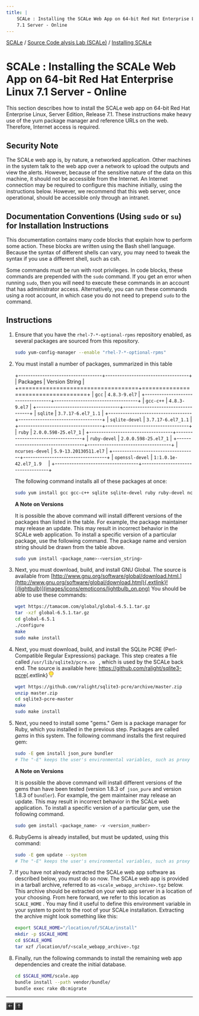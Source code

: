 ```yaml
---
title: |
    SCALe : Installing the SCALe Web App on 64-bit Red Hat Enterprise Linux
    7.1 Server - Online
---
```

 [SCALe](index.md) / [Source Code alysis Lab (SCALe)](Welcome.md) / [Installing SCALe](Installing-SCALe.md)
<!-- <legal> -->
<!-- SCALe version r.6.7.0.0.A -->
<!--  -->
<!-- Copyright 2021 Carnegie Mellon University. -->
<!--  -->
<!-- NO WARRANTY. THIS CARNEGIE MELLON UNIVERSITY AND SOFTWARE ENGINEERING -->
<!-- INSTITUTE MATERIAL IS FURNISHED ON AN "AS-IS" BASIS. CARNEGIE MELLON -->
<!-- UNIVERSITY MAKES NO WARRANTIES OF ANY KIND, EITHER EXPRESSED OR -->
<!-- IMPLIED, AS TO ANY MATTER INCLUDING, BUT NOT LIMITED TO, WARRANTY OF -->
<!-- FITNESS FOR PURPOSE OR MERCHANTABILITY, EXCLUSIVITY, OR RESULTS -->
<!-- OBTAINED FROM USE OF THE MATERIAL. CARNEGIE MELLON UNIVERSITY DOES NOT -->
<!-- MAKE ANY WARRANTY OF ANY KIND WITH RESPECT TO FREEDOM FROM PATENT, -->
<!-- TRADEMARK, OR COPYRIGHT INFRINGEMENT. -->
<!--  -->
<!-- Released under a MIT (SEI)-style license, please see COPYRIGHT file or -->
<!-- contact permission@sei.cmu.edu for full terms. -->
<!--  -->
<!-- [DISTRIBUTION STATEMENT A] This material has been approved for public -->
<!-- release and unlimited distribution.  Please see Copyright notice for -->
<!-- non-US Government use and distribution. -->
<!--  -->
<!-- DM19-1274 -->
<!-- </legal> -->

SCALe : Installing the SCALe Web App on 64-bit Red Hat Enterprise Linux 7.1 Server - Online
============================================================================================

This section describes how to install the SCALe web app on 64-bit Red
Hat Enterprise Linux, Server Edition, Release 7.1.  These instructions
make heavy use of the yum package manager and reference URLs on the web.
Therefore, Internet access is required.

Security Note
-------------

The SCALe web app is, by nature, a networked application. Other machines
in the system talk to the web app over a network to upload the outputs
and view the alerts. However, because of the sensitive nature of
the data on this machine, it should not be accessible from the Internet.
An Internet connection may be required to configure this machine
initially, using the instructions below. However, we recommend that this
web server, once operational, should be accessible only through an
intranet.

Documentation Conventions (Using `sudo` or `su`) for Installation Instructions
------------------------------------------------------------------------------

This documentation contains many code blocks that explain how to perform
some action. These blocks are written using the Bash shell language.
Because the syntax of different shells can vary, you may need to tweak
the syntax if you use a different shell, such as csh.

Some commands must be run with root privileges. In code blocks, these
commands are prepended with the  `sudo` command. If you get an error
when running `sudo`, then you will need to execute these commands in an
account that has administrator access. Alternatively, you can run these
commands using a root account, in which case you do not need to
prepend `sudo` to the command.

Instructions
------------

1.  Ensure that you have the `rhel-7-*-optional-rpms` repository
    enabled, as several packages are sourced from this repository.

    ```sh
    sudo yum-config-manager --enable "rhel-7-*-optional-rpms"
    ```

2.  You must install a number of packages, summarized in this table

    +-----------------------------------+-----------------------------------+
    | Packages                          | Version String                    |
    +===================================+===================================+
    | `gcc`                             | `4.8.3-9.el7`                     |
    +-----------------------------------+-----------------------------------+
    | `gcc-c++`                         | `4.8.3-9.el7`                     |
    +-----------------------------------+-----------------------------------+
    | `sqlite`                          | `3.7.17-6.el7_1.1`                |
    +-----------------------------------+-----------------------------------+
    | `sqlite-devel`                    | `3.7.17-6.el7_1.1`                |
    +-----------------------------------+-----------------------------------+
    | `ruby`                            | `2.0.0.598-25.el7_1`              |
    +-----------------------------------+-----------------------------------+
    | `ruby-devel`                      | `2.0.0.598-25.el7_1`              |
    +-----------------------------------+-----------------------------------+
    | `ncurses-devel`                   | `5.9-13.20130511.el7`             |
    +-----------------------------------+-----------------------------------+
    | `openssl-devel`                   | `1:1.0.1e-42.el7_1.9  `           |
    +-----------------------------------+-----------------------------------+

    The following command installs all of these packages at once:

    ```sh
    sudo yum install gcc gcc-c++ sqlite sqlite-devel ruby ruby-devel ncurses-devel openssl-devel
    ```

    **A Note on Versions**

    It is possible the above command will install different versions of
    the packages than listed in the table.  For example, the package
    maintainer may release an update.  This may result in incorrect
    behavior in the SCALe web application.  To install a specific
    version of a particular package, use the following command.  The
    package name and version string should be drawn from the table
    above.

    ```sh
    sudo yum install <package_name>-<version_string>
    ```

3.  Next, you must download, build, and install GNU Global.  The source
    is available
    from  [http://www.gnu.org/software/global/download.html.](http://www.gnu.org/software/global/download.html){.extlink}![(lightbulb)](images/icons/emoticons/lightbulb_on.png) You should be able to use these commands:

    ```sh
    wget https://tamacom.com/global/global-6.5.1.tar.gz
    tar -xzf global-6.5.1.tar.gz
    cd global-6.5.1
    ./configure
    make
    sudo make install
    ```

4.  Next, you must download, build, and install the SQLite PCRE
    (Perl-Compatible Regular Expressions) package. This step creates a
    file called  `/usr/lib/sqlite3/pcre.so ` , which is used by the
    SCALe back end. The source is available here:
    <https://github.com/ralight/sqlite3-pcre>{.extlink}![(lightbulb)](images/icons/emoticons/lightbulb_on.png)

    ```sh
    wget https://github.com/ralight/sqlite3-pcre/archive/master.zip
    unzip master.zip
    cd sqlite3-pcre-master
    make
    sudo make install
    ```

5.  Next, you need to install some "gems."  Gem is a package manager
    for Ruby, which you installed in the previous step. Packages are
    called  *gems*  in this system. The following command installs the
    first required gem:

    ```sh
    sudo -E gem install json_pure bundler
    # The "-E" keeps the user's environmental variables, such as proxy URLs.
    ```

    **A Note on Versions**

    It is possible the above command will install different versions of
    the gems than have been tested (version 1.8.3 of` json_pure` and
    version 1.8.3 of `bundler`).  For example, the gem maintainer may
    release an update.  This may result in incorrect behavior in the
    SCALe web application. To install a specific version of a particular
    gem, use the following command.

    ```sh
    sudo gem install <package_name> -v <version_number>
    ```

6.  RubyGems is already installed, but must be updated, using this
    command:

    ```sh
    sudo -E gem update --system
    # The "-E" keeps the user's environmental variables, such as proxy URLs.
    ```

7.  If you have not already extracted the SCALe web app software as
    described below, you must do so now. The SCALe web app is provided
    in a tarball archive, referred to as  `<scale_webapp_archive>.tgz`
     below. This archive should be extracted on your web app server in a
    location of your choosing. From here forward, we refer to this
    location as  `SCALE_HOME` . You may find it useful to define this
    environment variable in your system to point to the root of your
    SCALe installation. Extracting the archive might look something like
    this:

    ```sh
    export SCALE_HOME="/location/of/SCALe/install"
    mkdir -p $SCALE_HOME
    cd $SCALE_HOME
    tar xzf /location/of/<scale_webapp_archive>.tgz
    ```


8.  Finally, run the following commands to install the remaining web app
    dependencies and create the initial database.

    ```sh
    cd $SCALE_HOME/scale.app
    bundle install --path vendor/bundle/
    bundle exec rake db:migrate
    ```



------------------------------------------------------------------------

[![](attachments/arrow_left.png)](Installing-SCALe.md)
[![](attachments/arrow_up.png)](Welcome.md)
